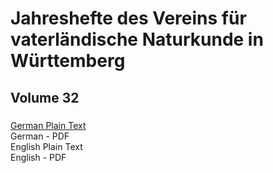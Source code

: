 # Jahreshefte des Vereins für vaterländische Naturkunde in Württemberg

## Volume 32

### 

[German Plain Text](full-text-german.md#)  
German - PDF  
English Plain Text  
English - PDF  
